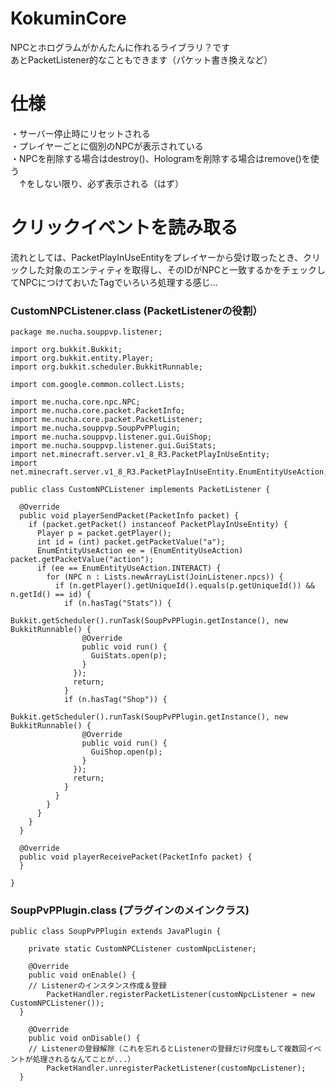 # KokuminCore
NPCとホログラムがかんたんに作れるライブラリ？です<br>
あとPacketListener的なこともできます（パケット書き換えなど）
# 仕様
・サーバー停止時にリセットされる<br>
・プレイヤーごとに個別のNPCが表示されている<br>
・NPCを削除する場合はdestroy()、Hologramを削除する場合はremove()を使う<br>
　↑をしない限り、必ず表示される（はず）<br>
# クリックイベントを読み取る
流れとしては、PacketPlayInUseEntityをプレイヤーから受け取ったとき、クリックした対象のエンティティを取得し、そのIDがNPCと一致するかをチェックしてNPCにつけておいたTagでいろいろ処理する感じ...
### CustomNPCListener.class (PacketListenerの役割）
~~~
package me.nucha.souppvp.listener;

import org.bukkit.Bukkit;
import org.bukkit.entity.Player;
import org.bukkit.scheduler.BukkitRunnable;

import com.google.common.collect.Lists;

import me.nucha.core.npc.NPC;
import me.nucha.core.packet.PacketInfo;
import me.nucha.core.packet.PacketListener;
import me.nucha.souppvp.SoupPvPPlugin;
import me.nucha.souppvp.listener.gui.GuiShop;
import me.nucha.souppvp.listener.gui.GuiStats;
import net.minecraft.server.v1_8_R3.PacketPlayInUseEntity;
import net.minecraft.server.v1_8_R3.PacketPlayInUseEntity.EnumEntityUseAction;

public class CustomNPCListener implements PacketListener {

  @Override
  public void playerSendPacket(PacketInfo packet) {
    if (packet.getPacket() instanceof PacketPlayInUseEntity) {
      Player p = packet.getPlayer();
      int id = (int) packet.getPacketValue("a");
      EnumEntityUseAction ee = (EnumEntityUseAction) packet.getPacketValue("action");
      if (ee == EnumEntityUseAction.INTERACT) {
        for (NPC n : Lists.newArrayList(JoinListener.npcs)) {
          if (n.getPlayer().getUniqueId().equals(p.getUniqueId()) && n.getId() == id) {
            if (n.hasTag("Stats")) {
              Bukkit.getScheduler().runTask(SoupPvPPlugin.getInstance(), new BukkitRunnable() {
                @Override
                public void run() {
                  GuiStats.open(p);
                }
              });
              return;
            }
            if (n.hasTag("Shop")) {
              Bukkit.getScheduler().runTask(SoupPvPPlugin.getInstance(), new BukkitRunnable() {
                @Override
                public void run() {
                  GuiShop.open(p);
                }
              });
              return;
            }
          }
        }
      }
    }
  }

  @Override
  public void playerReceivePacket(PacketInfo packet) {
  }

}
~~~
### SoupPvPPlugin.class (プラグインのメインクラス)
~~~
public class SoupPvPPlugin extends JavaPlugin {

	private static CustomNPCListener customNpcListener;
  
	@Override
	public void onEnable() {
    // Listenerのインスタンス作成＆登録
		PacketHandler.registerPacketListener(customNpcListener = new CustomNPCListener());
  }
  
	@Override
	public void onDisable() {
    // Listenerの登録解除（これを忘れるとListenerの登録だけ何度もして複数回イベントが処理されるなんてことが...）
		PacketHandler.unregisterPacketListener(customNpcListener);
  }
~~~
